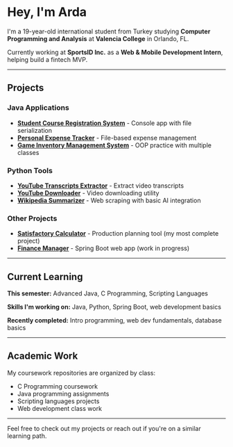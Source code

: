 # Hey, I'm Arda

I'm a 19-year-old international student from Turkey studying **Computer Programming and Analysis** at **Valencia College** in Orlando, FL.

Currently working at **SportsID Inc.** as a **Web & Mobile Development Intern**, helping build a fintech MVP.

---

## Projects

### Java Applications
- **[Student Course Registration System](https://github.com/ardaaboz/student-course-registration-system)** - Console app with file serialization
- **[Personal Expense Tracker](https://github.com/ardaaboz/personal-expense-tracker)** - File-based expense management
- **[Game Inventory Management System](https://github.com/ardaaboz/game-inventory-management-system)** - OOP practice with multiple classes

### Python Tools
- **[YouTube Transcripts Extractor](https://github.com/ardaaboz/transcripts-extractor)** - Extract video transcripts
- **[YouTube Downloader](https://github.com/ardaaboz/youtube-downloader)** - Video downloading utility
- **[Wikipedia Summarizer](https://github.com/ardaaboz/wikipedia-summarizer)** - Web scraping with basic AI integration

### Other Projects
- **[Satisfactory Calculator](https://github.com/ardaaboz/satisfactory-calculator)** - Production planning tool (my most complete project)
- **[Finance Manager](https://github.com/ardaaboz/finance-manager)** - Spring Boot web app (work in progress)

---

## Current Learning

**This semester:** Advanced Java, C Programming, Scripting Languages

**Skills I'm working on:** Java, Python, Spring Boot, web development basics

**Recently completed:** Intro programming, web dev fundamentals, database basics

---

## Academic Work

My coursework repositories are organized by class:
- C Programming coursework
- Java programming assignments
- Scripting languages projects
- Web development class work

---

Feel free to check out my projects or reach out if you're on a similar learning path.